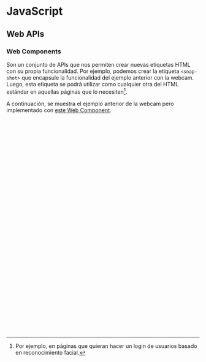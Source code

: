 # JavaScript
## Web APIs

### Web Components

Son un conjunto de APIs que nos permiten crear nuevas etiquetas HTML con su propia funcionalidad. Por ejemplo, podemos crear la etiqueta `<snap-shot>` que encapsule la funcionalidad del ejemplo anterior con la webcam. Luego, esta etiqueta se podrá utilizar como cualquier otra del HTML estándar en aquellas páginas que lo necesiten[^1].

A continuación, se muestra el ejemplo anterior de la webcam pero implementado con [este Web Component](https://apicai.github.io/web-ejercicios-pat/tema5/js/files/snap-shot.js).

<div class="codepen" data-height="460" data-theme-id="light" data-default-tab="html,result" data-editable="true" style="opacity:0" data-prefill='{"stylesheets":["https://cdn.jsdelivr.net/npm/bootstrap@5.3.0-alpha1/dist/css/bootstrap.min.css","https://cdn.jsdelivr.net/npm/bootstrap-icons@1.10.3/font/bootstrap-icons.css"],"scripts":["https://apicai.github.io/web-ejercicios-pat/tema5/js/files/snap-shot.js"]}' data-allow="camera; display-capture; geolocation; microphone">
  <pre data-lang="html">&lt;body>
&lt;div class="card">
  &lt;div class="card-body row">
    &lt;div class="col-12">
      &lt;snap-shot id="snapshot">Cámara no disponible o sin permisos&lt;/snapshot>
    &lt;/div>
    &lt;div class="col-12 text-center mt-3">
      &lt;button id="foto" type="button" class="btn btn-outline-secondary">
        &lt;i class="bi bi-camera-fill">&lt;/i> Foto
      &lt;/button>
    &lt;/div>
  &lt;/div>
&lt;/div>
&lt;/body></pre>
  <pre data-lang="css">html { font-size: 50%; padding: 2rem; }
.card { width: 32.2rem;}</pre>
  <pre data-lang="js">// El elemento del web component
const snapshot = document.getElementById("snapshot");
const foto = document.getElementById("foto");
// Para alternar el botón entre foto y descarga
foto.onclick = function() {
  try {
    const modoFoto = foto.textContent.indexOf('Foto') > -1;
    modoFoto ? snapshot.capturePhoto() : snapshot.downloadPhoto();
    foto.innerHTML = modoFoto ? 
      '&lt;i class="bi bi-file-earmark-arrow-down-fill">&lt;/i> Descargar' : 
      '&lt;i class="bi bi-camera-fill">&lt;/i> Foto';
  } catch(err) {
    foto.disabled = true;
    foto.innerHTML = 
      '&lt;i class="bi bi-exclamation-triangle-fill">&lt;/i> Pulsa en "Edit on Codepen"';
  }
};</pre></div>

[^1]: Por ejemplo, en páginas que quieran hacer un login de usuarios basado en reconocimiento facial.